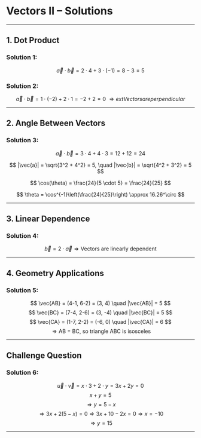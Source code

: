 
# Vectors II – Solutions

---

## **1. Dot Product**

### Solution 1:

$$
\vec{a} \cdot \vec{b} = 2 \cdot 4 + 3 \cdot (-1) = 8 - 3 = 5
$$

### Solution 2:

$$
\vec{a} \cdot \vec{b} = 1 \cdot (-2) + 2 \cdot 1 = -2 + 2 = 0 \
\Rightarrow 	ext{Vectors are perpendicular}
$$

---

## **2. Angle Between Vectors**

### Solution 3:

$$
\vec{a} \cdot \vec{b} = 3 \cdot 4 + 4 \cdot 3 = 12 + 12 = 24
$$

$$
|\vec{a}| = \sqrt{3^2 + 4^2} = 5, \quad |\vec{b}| = \sqrt{4^2 + 3^2} = 5
$$

$$
\cos(\theta) = \frac{24}{5 \cdot 5} = \frac{24}{25}
$$

$$
	\theta = \cos^{-1}\left(\frac{24}{25}\right) \approx 16.26^\circ
$$

---

## **3. Linear Dependence**

### Solution 4:

$$
\vec{b} = 2 \cdot \vec{a} \Rightarrow \text{Vectors are linearly dependent}
$$

---

## **4. Geometry Applications**

### Solution 5:

$$
\vec{AB} = (4-1, 6-2) = (3, 4) \quad |\vec{AB}| = 5
$$
$$
\vec{BC} = (7-4, 2-6) = (3, -4) \quad |\vec{BC}| = 5
$$
$$
\vec{CA} = (1-7, 2-2) = (-6, 0) \quad |\vec{CA}| = 6
$$
$$
\Rightarrow \text{AB = BC, so triangle ABC is isosceles}
$$

---

## Challenge Question

### Solution 6:
$$
\vec{u} \cdot \vec{v} = x \cdot 3 + 2 \cdot y = 3x + 2y = 0
$$
$$
x + y = 5
$$
$$
\Rightarrow y = 5 - x
$$
$$
\Rightarrow 3x + 2(5 - x) = 0 \Rightarrow 3x + 10 - 2x = 0 \Rightarrow x = -10
$$
$$
\Rightarrow y = 15
$$

---
